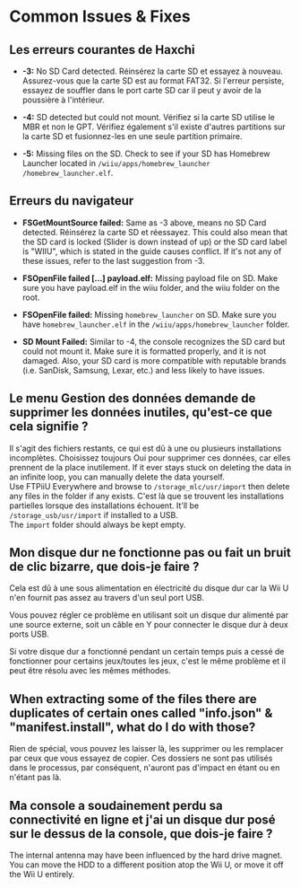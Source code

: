# Common Issues & Fixes

## Les erreurs courantes de Haxchi

- **-3:** No SD Card detected. Réinsérez la carte SD et essayez à nouveau. Assurez-vous que la carte SD est au format FAT32. Si l'erreur persiste, essayez de souffler dans le port carte SD car il peut y avoir de la poussière à l'intérieur.

- **-4:** SD detected but could not mount. Vérifiez si la carte SD utilise le MBR et non le GPT. Vérifiez également s'il existe d'autres partitions sur la carte SD et fusionnez-les en une seule partition primaire.

- **-5:** Missing files on the SD. Check to see if your SD has Homebrew Launcher located in <code>/wiiu<wbr>/apps<wbr>/homebrew_launcher<wbr>/homebrew_launcher.elf</code>.

## Erreurs du navigateur

- **FSGetMountSource failed:** Same as -3 above, means no SD Card detected. Réinsérez la carte SD et réessayez. This could also mean that the SD card is locked (Slider is down instead of up) or the SD card label is "WIIU", which is stated in the guide causes conflict. If it's not any of these issues, refer to the last suggestion from -3.

- **FSOpenFile failed [...] payload.elf:** Missing payload file on SD. Make sure you have payload.elf in the wiiu folder, and the wiiu folder on the root.

- **FSOpenFile failed:** Missing `homebrew_launcher` on SD. Make sure you have `homebrew_launcher.elf` in the <code>/wiiu<wbr>/apps<wbr>/homebrew_launcher</code> folder.

- **SD Mount Failed:** Similar to -4, the console recognizes the SD card but could not mount it. Make sure it is formatted properly, and it is not damaged. Also, your SD card is more compatible with reputable brands (i.e. SanDisk, Samsung, Lexar, etc.) and less likely to have issues.

## Le menu Gestion des données demande de supprimer les données inutiles, qu'est-ce que cela signifie ?

Il s'agit des fichiers restants, ce qui est dû à une ou plusieurs installations incomplètes. Choisissez toujours Oui pour supprimer ces données, car elles prennent de la place inutilement.
If it ever stays stuck on deleting the data in an infinite loop, you can manually delete the data yourself.\
Use FTPiiU Everywhere and browse to `/storage_mlc/usr/import` then delete any files in the folder if any exists. C'est là que se trouvent les installations partielles lorsque des installations échouent. It'll be `/storage_usb/usr/import` if installed to a USB.\
The `import` folder should always be kept empty.

## Mon disque dur ne fonctionne pas ou fait un bruit de clic bizarre, que dois-je faire ?

Cela est dû à une sous alimentation en électricité du disque dur car la Wii U n'en fournit pas assez au travers d'un seul port USB.

Vous pouvez régler ce problème en utilisant soit un disque dur alimenté par une source externe, soit un câble en Y pour connecter le disque dur à deux ports USB.

Si votre disque dur a fonctionné pendant un certain temps puis a cessé de fonctionner pour certains jeux/toutes les jeux, c'est le même problème et il peut être résolu avec les mêmes méthodes.

## When extracting some of the files there are duplicates of certain ones called "info.json" & "manifest.install", what do I do with those?

Rien de spécial, vous pouvez les laisser là, les supprimer ou les remplacer par ceux que vous essayez de copier. Ces dossiers ne sont pas utilisés dans le processus, par conséquent, n'auront pas d'impact en étant ou en n'étant pas là.

## Ma console a soudainement perdu sa connectivité en ligne et j'ai un disque dur posé sur le dessus de la console, que dois-je faire ?

The internal antenna may have been influenced by the hard drive magnet.\
You can move the HDD to a different position atop the Wii U, or move it off the Wii U entirely.

